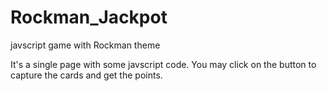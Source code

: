 # Rockman_Jackpot
javscript game with Rockman theme

It's a single page with some javscript code.
You may click on the button to capture the cards and get the points.

